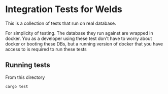 # Integration Tests for Welds

This is a collection of tests that run on real database.

For simplicity of testing. The database they run against are wrapped in docker.
You as a developer using these test don't have to worry about docker or booting these DBs, 
but a running version of docker that you have access to is required to run these tests

## Running tests

From this directory
```
cargo test
```




